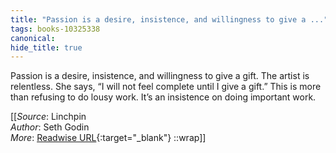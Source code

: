 ```yaml
---
title: "Passion is a desire, insistence, and willingness to give a ..."
tags: books-10325338
canonical: 
hide_title: true
---
```


Passion is a desire, insistence, and willingness to give a gift. The artist is relentless. She says, “I will not feel complete until I give a gift.” This is more than refusing to do lousy work. It’s an insistence on doing important work.


[[_Source_: Linchpin<br>
_Author_: Seth Godin<br>
_More_: [Readwise URL](https://readwise.io/open/210672361){:target="_blank"}
::wrap]]